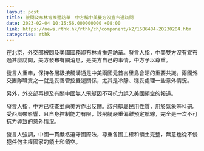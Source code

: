 ```yaml
---
layout: post
title: 被問及布林肯推遲訪華　中方稱中美雙方沒宣布過訪問
date: 2023-02-04 10:15:56.000000000 +08:00
link: https://news.rthk.hk/rthk/ch/component/k2/1686484-20230204.htm
categories: rthk
---
```


在北京，外交部被問及美國國務卿布林肯推遲訪華。發言人指，中美雙方沒有宣布過甚麼訪問，美方發布有關消息，是美方自己的事情，中方予以尊重。

發言人重申，保持各層級接觸溝通是中美兩國元首峇里島會晤的重要共識。兩國外交團隊職責之一就是妥善管控雙邊關係，尤其是冷靜、穩妥處理一些意外情況。

另外，外交部再提及有關中國無人飛艇因不可抗力誤入美國領空的報道。

發言人指，中方已核查並向美方作出反饋。該飛艇屬民用性質，用於氣象等科研。受西風帶影響，且自身控制能力有限，該飛艇嚴重偏離預定航線，完全是一次不可抗力導致的意外情況。

發言人強調，中國一貫嚴格遵守國際法，尊重各國主權和領土完整，無意也從不侵犯任何主權國家的領土和領空。
